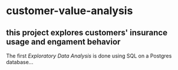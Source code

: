 # customer-value-analysis

## this project explores customers' insurance usage and engament behavior 

The first *Exploratory Data Analysis* is done using SQL on a Postgres database...
